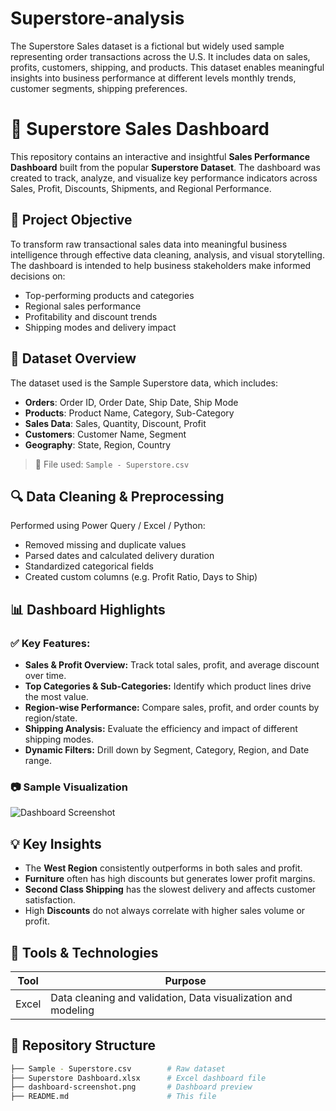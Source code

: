 # Superstore-analysis
The Superstore Sales dataset is a fictional but widely used sample representing order transactions across the U.S. It includes data on sales, profits, customers, shipping, and products. This dataset enables meaningful insights into business performance at different levels monthly trends, customer segments, shipping preferences.
# 🛒 Superstore Sales Dashboard

This repository contains an interactive and insightful **Sales Performance Dashboard** built from the popular **Superstore Dataset**. The dashboard was created to track, analyze, and visualize key performance indicators across Sales, Profit, Discounts, Shipments, and Regional Performance.

## 📌 Project Objective

To transform raw transactional sales data into meaningful business intelligence through effective data cleaning, analysis, and visual storytelling. The dashboard is intended to help business stakeholders make informed decisions on:

- Top-performing products and categories
- Regional sales performance
- Profitability and discount trends
- Shipping modes and delivery impact

## 🧾 Dataset Overview

The dataset used is the Sample Superstore data, which includes:

- **Orders**: Order ID, Order Date, Ship Date, Ship Mode
- **Products**: Product Name, Category, Sub-Category
- **Sales Data**: Sales, Quantity, Discount, Profit
- **Customers**: Customer Name, Segment
- **Geography**: State, Region, Country

> 📂 File used: `Sample - Superstore.csv`

## 🔍 Data Cleaning & Preprocessing

Performed using Power Query / Excel / Python:
- Removed missing and duplicate values
- Parsed dates and calculated delivery duration
- Standardized categorical fields
- Created custom columns (e.g. Profit Ratio, Days to Ship)

## 📊 Dashboard Highlights

### ✅ Key Features:
- **Sales & Profit Overview:** Track total sales, profit, and average discount over time.
- **Top Categories & Sub-Categories:** Identify which product lines drive the most value.
- **Region-wise Performance:** Compare sales, profit, and order counts by region/state.
- **Shipping Analysis:** Evaluate the efficiency and impact of different shipping modes.
- **Dynamic Filters:** Drill down by Segment, Category, Region, and Date range.

### 📷 Sample Visualization
![Dashboard Screenshot](./dashboard-screenshot.png)

## 💡 Key Insights
- The **West Region** consistently outperforms in both sales and profit.
- **Furniture** often has high discounts but generates lower profit margins.
- **Second Class Shipping** has the slowest delivery and affects customer satisfaction.
- High **Discounts** do not always correlate with higher sales volume or profit.

## 🚀 Tools & Technologies

| Tool          | Purpose                        |
|---------------|--------------------------------|
| Excel         | Data cleaning and validation, Data visualization and modeling  | 

## 📁 Repository Structure

```bash
├── Sample - Superstore.csv        # Raw dataset
├── Superstore Dashboard.xlsx      # Excel dashboard file
├── dashboard-screenshot.png       # Dashboard preview
├── README.md                      # This file
